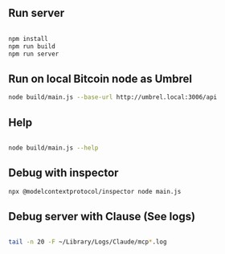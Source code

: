 ## Run server

```bash

npm install
npm run build
npm run server

```

## Run on local Bitcoin node as Umbrel

```bash
node build/main.js --base-url http://umbrel.local:3006/api
```



## Help

```bash

node build/main.js --help

```

## Debug with inspector

```bash
npx @modelcontextprotocol/inspector node main.js
```

## Debug server with Clause (See logs)

```bash

tail -n 20 -F ~/Library/Logs/Claude/mcp*.log

```
